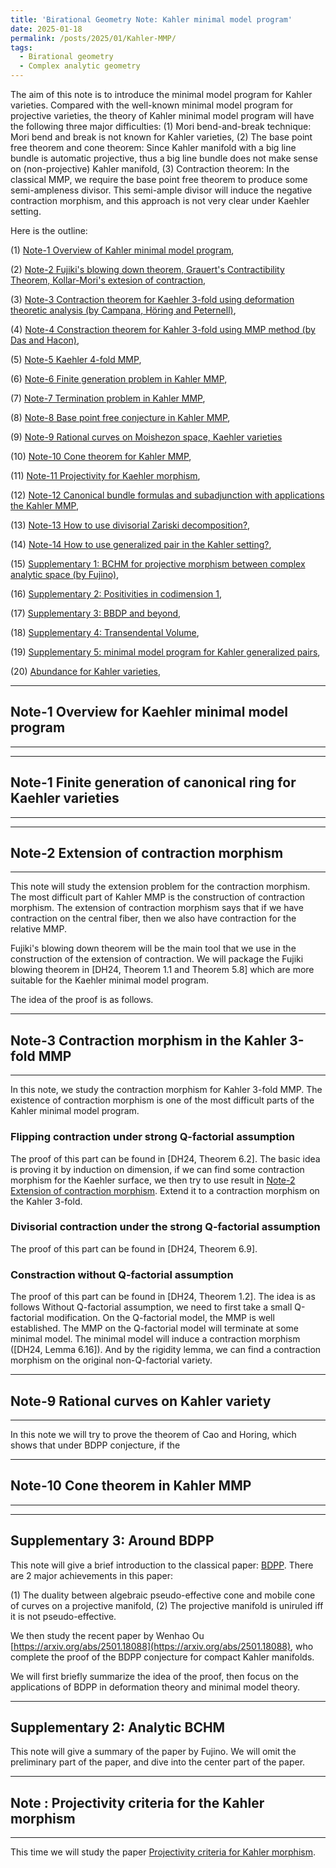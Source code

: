 ```yaml
---
title: 'Birational Geometry Note: Kahler minimal model program'
date: 2025-01-18
permalink: /posts/2025/01/Kahler-MMP/
tags:
  - Birational geometry
  - Complex analytic geometry
---
```


The aim of this note is to introduce the minimal model program for Kahler varieties. Compared with the well-known minimal model program for projective varieties, the theory of Kahler minimal model program will have the following three major difficulties: (1) Mori bend-and-break technique: Mori bend and break is not known for Kahler varieties, (2) The base point free theorem and cone theorem: Since Kahler manifold with a big line bundle is automatic projective, thus a big line bundle does not make sense on (non-projective) Kahler manifold, (3) Contraction theorem: In the classical MMP, we require the base point free theorem to produce some semi-ampleness divisor. This semi-ample divisor will induce the negative contraction morphism, and this approach is not very clear under Kaehler setting.


Here is the outline:

(1) [Note-1 Overview of Kahler minimal model program](https://yilimath.github.io/files/Birational/KahlerMMP/Overview.pdf),

(2) [Note-2 Fujiki's blowing down theorem, Grauert's Contractibility Theorem, Kollar-Mori's extesion of contraction](https://yilimath.github.io/files/Birational/KahlerMMP/ExtensionContraction.pdf),

(3) [Note-3 Contraction theorem for Kaehler 3-fold using deformation theoretic analysis (by Campana, Höring and Peternell)](https://yilimath.github.io/files/Birational/KahlerMMP/ContractionNefReduction.pdf),

(4) [Note-4 Constraction theorem for Kahler 3-fold using MMP method (by Das and Hacon)](https://yilimath.github.io/files/Birational/KahlerMMP/ContractionDasHacon.pdf),

(5) [Note-5 Kaehler 4-fold MMP](),

(6) [Note-6 Finite generation problem in Kahler MMP](),

(7) [Note-7 Termination problem in Kahler MMP](),

(8) [Note-8 Base point free conjecture in Kahler MMP](),

(9) [Note-9 Rational curves on Moishezon space, Kaehler varieties](https://yilimath.github.io/files/Birational/KahlerMMP/MoriBendBreakMoishezon.pdf)

(10) [Note-10 Cone theorem for Kahler MMP](),

(11) [Note-11 Projectivity for Kaehler morphism](),

(12) [Note-12 Canonical bundle formulas and subadjunction with applications the Kahler MMP](),

(13) [Note-13 How to use divisorial Zariski decomposition?](),

(14) [Note-14 How to use generalized pair in the Kahler setting?](),

(15) [Supplementary 1: BCHM for projective morphism between complex analytic space (by Fujino)](),

(16) [Supplementary 2: Positivities in codimension 1](),

(17) [Supplementary 3: BBDP and beyond](),

(18) [Supplementary 4: Transendental Volume](),

(19) [Supplementary 5: minimal model program for Kahler generalized pairs](),

(20) [Abundance for Kahler varieties](),


---
## Note-1 Overview for Kaehler minimal model program
---


---
## Note-1 Finite generation of canonical ring for Kaehler varieties
---



---
## Note-2 Extension of contraction morphism
---

This note will study the extension problem for the contraction morphism. The most difficult part of Kahler MMP is the construction of contraction morphism. The extension of contraction morphism says that if we have contraction on the central fiber, then we also have contraction for the relative MMP. 

Fujiki's blowing down theorem will be the main tool that we use in the construction of the extension of contraction. We will package the Fujiki blowing theorem in [DH24, Theorem 1.1 and Theorem 5.8] which are more suitable for the Kaehler minimal model program. 

The idea of the proof is as follows. 


---
## Note-3 Contraction morphism in the Kahler 3-fold MMP
---

In this note, we study the contraction morphism for Kahler 3-fold MMP. The existence of contraction morphism is one of the most difficult parts of the Kahler minimal model program. 


### Flipping contraction under strong Q-factorial assumption

The proof of this part can be found in [DH24, Theorem 6.2]. The basic idea is proving it by induction on dimension, if we can find some contraction morphism for the Kaehler surface, we then try to use result in [Note-2 Extension of contraction morphism](https://yilimath.github.io/files/Birational/KahlerMMP/ExtensionContraction.pdf). Extend it to a contraction morphism on the Kahler 3-fold. 



### Divisorial contraction under the strong Q-factorial assumption

The proof of this part can be found in [DH24, Theorem 6.9]. 


### Constraction without Q-factorial assumption

The proof of this part can be found in [DH24, Theorem 1.2]. The idea is as follows Without Q-factorial assumption, we need to first take a small Q-factorial modification. On the Q-factorial model, the MMP is well established. The MMP on the Q-factorial model will terminate at some minimal model. The minimal model will induce a contraction morphism ([DH24, Lemma 6.16]). And by the rigidity lemma, we can find a contraction morphism on the original non-Q-factorial variety.


---
## Note-9 Rational curves on Kahler variety
---

In this note we will try to prove the theorem of Cao and Horing, which shows that under BDPP conjecture, if the 


---
## Note-10 Cone theorem in Kahler MMP
---




---
## Supplementary 3: Around BDPP

This note will give a brief introduction to the classical paper: [BDPP](http://sebastien.boucksom.perso.math.cnrs.fr/publis/BDPP.pdf). There are 2 major achievements in this paper:

(1) The duality between algebraic pseudo-effective cone and mobile cone of curves on a projective manifold,
(2) The projective manifold is uniruled iff it is not pseudo-effective.

We then study the recent paper by Wenhao Ou [https://arxiv.org/abs/2501.18088](https://arxiv.org/abs/2501.18088), who complete the proof of the BDPP conjecture for compact Kahler manifolds. 


We will first briefly summarize the idea of the proof, then focus on the applications of BDPP in deformation theory and minimal model theory.



---
## Supplementary 2: Analytic BCHM

This note will give a summary of the paper by Fujino. We will omit the preliminary part of the paper, and dive into the center part of the paper. 



---
## Note : Projectivity criteria for the Kahler morphism
---

This time we will study the paper [Projectivity criteria for Kahler morphism](https://arxiv.org/abs/2404.13927). 


